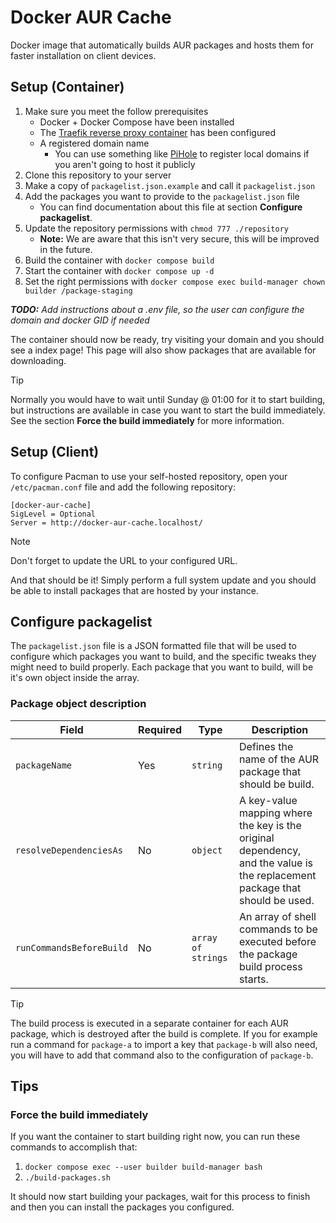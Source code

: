 # Docker AUR Cache
Docker image that automatically builds AUR packages and hosts them for faster installation on client devices.


## Setup (Container)
1. Make sure you meet the follow prerequisites
    - Docker + Docker Compose have been installed
    - The [Traefik reverse proxy container](https://github.com/CrazyVito11/traefik-reverse-proxy) has been configured
    - A registered domain name
        - You can use something like [PiHole](https://github.com/pi-hole/pi-hole) to register local domains if you aren't going to host it publicly
2. Clone this repository to your server
3. Make a copy of `packagelist.json.example` and call it `packagelist.json`
4. Add the packages you want to provide to the `packagelist.json` file
    - You can find documentation about this file at section **Configure packagelist**.
5. Update the repository permissions with `chmod 777 ./repository`
    - **Note:** We are aware that this isn't very secure, this will be improved in the future.
6. Build the container with `docker compose build`
7. Start the container with `docker compose up -d`
8. Set the right permissions with `docker compose exec build-manager chown builder /package-staging`

_**TODO:** Add instructions about a .env file, so the user can configure the domain and docker GID if needed_

The container should now be ready, try visiting your domain and you should see a index page!
This page will also show packages that are available for downloading.

> [!TIP]
> Normally you would have to wait until Sunday @ 01:00 for it to start building, but instructions are available in case you want to start the build immediately.
> See the section **Force the build immediately** for more information.


## Setup (Client)
To configure Pacman to use your self-hosted repository, open your `/etc/pacman.conf` file and add the following repository:

```
[docker-aur-cache]
SigLevel = Optional
Server = http://docker-aur-cache.localhost/
```

> [!NOTE]
> Don't forget to update the URL to your configured URL.

And that should be it!
Simply perform a full system update and you should be able to install packages that are hosted by your instance.


## Configure packagelist
The `packagelist.json` file is a JSON formatted file that will be used to configure which packages you want to build, and the specific tweaks they might need to build properly.
Each package that you want to build, will be it's own object inside the array.

### Package object description
| **Field**                | **Required** | **Type**               | **Description**                                                                                                            |
|--------------------------|--------------|------------------------|----------------------------------------------------------------------------------------------------------------------------|
| `packageName`            | Yes          | `string`               | Defines the name of the AUR package that should be build.                                                                  |
| `resolveDependenciesAs`  | No           | `object`               | A key-value mapping where the key is the original dependency, and the value is the replacement package that should be used.|
| `runCommandsBeforeBuild` | No           | `array of strings`     | An array of shell commands to be executed before the package build process starts.                                         |

> [!TIP]
> The build process is executed in a separate container for each AUR package, which is destroyed after the build is complete.
> If you for example run a command for `package-a` to import a key that `package-b` will also need, you will have to add that command also to the configuration of `package-b`.


## Tips
### Force the build immediately
If you want the container to start building right now, you can run these commands to accomplish that:

1. `docker compose exec --user builder build-manager bash`
2. `./build-packages.sh`

It should now start building your packages, wait for this process to finish and then you can install the packages you configured.
